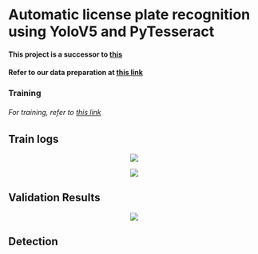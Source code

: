 # Automatic license plate recognition using YoloV5 and PyTesseract

#### This project is a successor to [this](https://github.com/sid0312/ANPR)

#### Refer to our data preparation at [this link](https://github.com/sid0312/ANPR/blob/master/notebooks/data_preparation.ipynb)

### Training 

###### For training, refer to [this link](yolov5_license_plate_train.ipynb)

## Train logs

<p align="center">  
  <img src="https://github.com/sid0312/anpr_yolov5/blob/master/visualizations/results.png">
</p>

<p align="center">  
  <img src="https://github.com/sid0312/anpr_yolov5/blob/master/visualizations/labels.png">
</p>

## Validation Results

<p align="center">  
  <img src="https://github.com/sid0312/anpr_yolov5/blob/master/results/test_batch0_gt.jpg">
</p>

## Detection
